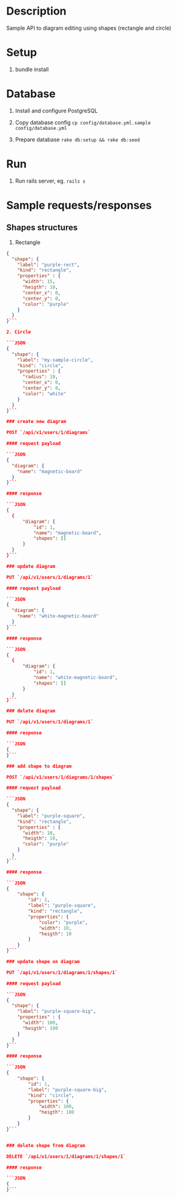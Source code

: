# Description

Sample API to diagram editing using shapes (rectangle and circle)

# Setup

1. bundle install

# Database

1. Install and configure PostgreSQL

2. Copy database config ```cp config/database.yml.sample config/database.yml```

3. Prepare database ```rake db:setup && rake db:seed```

# Run

1. Run rails server, eg. ```rails s```

# Sample requests/responses

## Shapes structures

1. Rectangle

```JSON
{
  "shape": {
    "label": "purple-rect",
    "kind": "rectangle",
    "properties" : {
      "width": 15,
      "heigth": 10,
      "center_x": 0,
      "center_y": 0,
      "color": "purple"
    }
  }
}```

2. Circle

```JSON
{
  "shape": {
    "label": "my-sample-circle",
    "kind": "circle",
    "properties" : {
      "radius": 10,
      "center_x": 0,
      "center_y": 0,
      "color": "white"
    }
  }
}```

### create new diagram

POST `/api/v1/users/1/diagrams`

#### request payload

```JSON
{
  "diagram": {
    "name": "magnetic-board"
  }
}```

#### response

```JSON
{
  {
      "diagram": {
          "id": 1,
          "name": "magnetic-board",
          "shapes": []
      }
  }
}```

### update diagram

PUT `/api/v1/users/1/diagrams/1`

#### request payload

```JSON
{
  "diagram": {
    "name": "white-magnetic-board"
  }
}```

#### response

```JSON
{
  {
      "diagram": {
          "id": 1,
          "name": "white-magnetic-board",
          "shapes": []
      }
  }
}```

### delete diagram

PUT `/api/v1/users/1/diagrams/1`

#### response

```JSON
{
}```

### add shape to diagram

POST `/api/v1/users/1/diagrams/1/shapes`

#### request payload

```JSON
{
  "shape": {
    "label": "purple-square",
    "kind": "rectangle",
    "properties" : {
      "width": 10,
      "heigth": 10,
      "color": "purple"
    }
  }
}```

#### response

```JSON
{
    "shape": {
        "id": 1,
        "label": "purple-square",
        "kind": "rectangle",
        "properties": {
            "color": "purple",
            "width": 10,
            "heigth": 10
        }
    }
}```

### update shape on diagram

PUT `/api/v1/users/1/diagrams/1/shapes/1`

#### request payload

```JSON
{
  "shape": {
    "label": "purple-square-big",
    "properties" : {
      "width": 100,
      "heigth": 100
    }
  }
}```

#### response

```JSON
{
    "shape": {
        "id": 1,
        "label": "purple-square-big",
        "kind": "circle",
        "properties": {
            "width": 100,
            "heigth": 100
        }
    }
}```


### delete shape from diagram

DELETE `/api/v1/users/1/diagrams/1/shapes/1`

#### response

```JSON
{
}```
